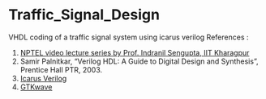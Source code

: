 # Traffic_Signal_Design
VHDL coding of a traffic signal system using icarus verilog
References :
1. [NPTEL video lecture series by Prof. Indranil Sengupta, IIT Kharagpur](https://nptel.ac.in/courses/106105165)
2. Samir Palnitkar, “Verilog HDL: A Guide to Digital Design and Synthesis”, Prentice Hall
PTR, 2003.
3. [Icarus Verilog](http://iverilog.icarus.com/home)
4. [GTKwave](http://gtkwave.sourceforge.net/)
